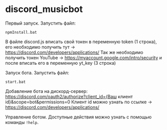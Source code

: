 # discord_musicbot
Первый запуск.
Запустить файл:
```
npmInstall.bat
```
В файле discord.js вписать свой токен в переменную token (1 строка), его необходимо получить тут -> https://discord.com/developers/applications/
Так же необходимо получить токен YouTube -> https://myaccount.google.com/intro/security и после вписать его в переменную yt_key (3 строка)

Запуск бота.
Запустить файл:
```
start.bat
```

Добавление бота на дискорд-сервер:
https://discord.com/oauth2/authorize?client_id={Ваш клиент id}&scope=bot&permissions=0
Клиент id можно узнать по ссылке -> https://discord.com/developers/applications/

Управление ботом.
Доступные действия можно узнать  с помощью команды ```!help```.